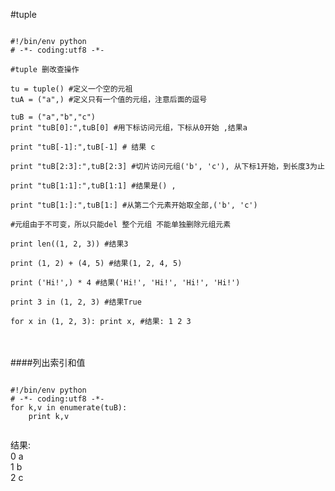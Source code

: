 #tuple

<pre><code>
#!/bin/env python
# -*- coding:utf8 -*- 

#tuple 删改查操作

tu = tuple() #定义一个空的元祖
tuA = ("a",) #定义只有一个值的元组，注意后面的逗号

tuB = ("a","b","c")
print "tuB[0]:",tuB[0] #用下标访问元组，下标从0开始 ,结果a

print "tuB[-1]:",tuB[-1] # 结果 c

print "tuB[2:3]:",tuB[2:3] #切片访问元组('b', 'c'), 从下标1开始，到长度3为止

print "tuB[1:1]:",tuB[1:1] #结果是() ,

print "tuB[1:]:",tuB[1:] #从第二个元素开始取全部,('b', 'c') 

#元组由于不可变，所以只能del 整个元组 不能单独删除元组元素

print len((1, 2, 3)) #结果3

print (1, 2) + (4, 5) #结果(1, 2, 4, 5)

print ('Hi!',) * 4 #结果('Hi!', 'Hi!', 'Hi!', 'Hi!')

print 3 in (1, 2, 3) #结果True

for x in (1, 2, 3): print x, #结果: 1 2 3
</code></pre>
<br><br>
####列出索引和值
<pre><code>
#!/bin/env python
# -*- coding:utf8 -*- 
for k,v in enumerate(tuB):
    print k,v
    
</code></pre>
结果:<br>
0 a<br>
1 b<br>
2 c<br>
<br><br>
